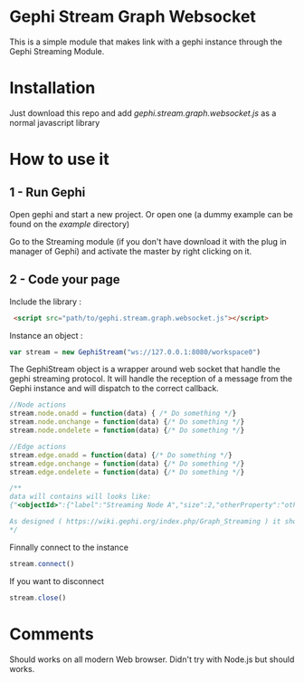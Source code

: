Gephi Stream Graph Websocket
=========
This is a simple module that makes link with a gephi instance through the Gephi Streaming Module.

Installation
=========
Just download this repo and add *gephi.stream.graph.websocket.js* as a normal javascript library

How to use it
=========
1 - Run Gephi
--
Open gephi and start a new project. Or open one (a dummy example can be found on the *example* directory)

Go to the Streaming module (if you don't have download it with the plug in manager of Gephi) and activate the master by right clicking on it.

2 - Code your page
--
Include the library :
```html
 <script src="path/to/gephi.stream.graph.websocket.js"></script>
```

Instance an object :
```javascript
var stream = new GephiStream("ws://127.0.0.1:8080/workspace0")
```

The GephiStream object is a wrapper around web socket that handle the gephi streaming protocol. It will handle the reception of a message from the Gephi instance and will dispatch to the correct callback.

```javascript
//Node actions
stream.node.onadd = function(data) { /* Do something */}
stream.node.onchange = function(data) {/* Do something */}
stream.node.ondelete = function(data) {/* Do something */}

//Edge actions
stream.edge.onadd = function(data) {/* Do something */}
stream.edge.onchange = function(data) {/* Do something */}
stream.edge.ondelete = function(data) {/* Do something */}

/**
data will contains will looks like:
{"<objectId>":{"label":"Streaming Node A","size":2,"otherProperty":"othervalue"}[...]}

As designed ( https://wiki.gephi.org/index.php/Graph_Streaming ) it should only contains one object id, but nothing actually prevents to have multiple object defined.
*/
```
Finnally connect to the instance 
```javascript
stream.connect()
```
If you want to disconnect 
```javascript
stream.close()
```

Comments
===
Should works on all modern Web browser. Didn't try with Node.js but should works.
